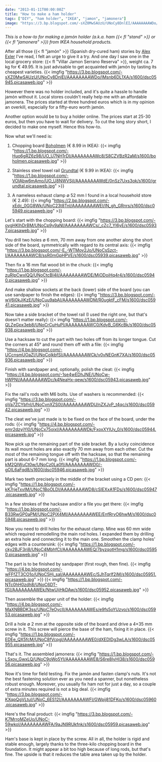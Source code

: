 ```yaml
---
date: "2013-01-11T00:00:00Z"
title: "How to make a ham holder"
tags: ["DIY", "ham holder", "IKEA", "jamon", "jamonera"]
image: "https://3.bp.blogspot.com/-sXZ0MwSAUzU/UNoCy8DnlEI/AAAAAAAAWDo/IMsnb6DL1XA/s1600/dsc05945.picasaweb.jpg"
---
```


*This is a how-to for making a jamón holder (a.k.a. ham {{< fl "stand" >}} or {{< fl "jamonera" >}}) from IKEA household products.*

After all those {{< fl "jamón" >}} (Spanish dry-cured ham) stories by [Alex Exler](https://www.google.ru/search?q=хамон+site%3Aexler.ru) I've read, I felt an urge to give it a try. And one day I saw one in the local grocery store: {{< fl "Villar Jamon Serrano Reserva" >}}, weight ca. 7 kg for € 49.95. It is just advisable to get acquainted with jamón by tasting its cheapest varieties.
{{< imgfig "https://3.bp.blogspot.com/-sXZ0MwSAUzU/UNoCy8DnlEI/AAAAAAAAWDo/IMsnb6DL1XA/s1600/dsc05945.picasaweb.jpg" >}}

<!--more-->

However there was no holder included, and it's quite a hassle to handle jamón without it. Local stores couldn't really help me with an affordable jamonera. The prices started at three hundred euros which is in my opinion an overkill, especially for a fifty-euro worth jamón.

Another option would be to buy a holder online. The prices start at 25-30 euros, but then you have to wait for delivery. To cut the long story short, I decided to make one myself. Hence this how-to.

Now what we'll need is:

1. Chopping board [Boholmen](http://www.ikea.com/nl/nl/catalog/products/90115544/) (€ 8.99 in IKEA):
{{< imgfig "https://1.bp.blogspot.com/-Huo6gRZ6z98/UO_U7NH1rDI/AAAAAAAAWc8/S8CZVBzR2aM/s1600/boholmen.picasaweb.jpg" >}}

2. Stainless steel towel rail [Grundtal](http://www.ikea.com/nl/nl/catalog/products/80047895/) (€ 9.99 in IKEA):
{{< imgfig "https://1.bp.blogspot.com/-VOIAbw6mAmo/UO_U8NWVSjI/AAAAAAAAWdE/0nSz7Uxs3ok/s1600/grundtal.picasaweb.jpg" >}}

3. A nameless exhaust clamp ∅ 52 mm I found in a local household store (€ 2.49):
{{< imgfig "https://2.bp.blogspot.com/-xEdc_0GG8Wk/UNoC23t8TnI/AAAAAAAAWEI/lN_gh_GRnrs/s1600/dsc05949.picasaweb.jpg" >}}

Let's start with the chopping board:
{{< imgfig "https://3.bp.blogspot.com/-ovgHKIhDrBM/UNoCp9y9aNI/AAAAAAAAWCs/_cZc7_YI6yE/s1600/dsc05937.picasaweb.jpg" >}}

You drill two holes ∅ 6 mm, 70 mm away from one another along the short side of the board, symmetrically with regard to its central axis:
{{< imgfig "https://3.bp.blogspot.com/-E_-WTMov2Jo/UNoCsSzct-I/AAAAAAAAWC8/ssR0mGpHPVE/s1600/dsc05939.picasaweb.jpg" >}}

Then fix a 16 mm flat wood bit in the chuck:
{{< imgfig "https://1.bp.blogspot.com/-zuRIpCwxlQQ/UNoCtcBI4iI/AAAAAAAAWDE/MjODoiHq4r4/s1600/dsc05940.picasaweb.jpg" >}}

And make shallow sockets at the back (lower) side of the board (you can use sandpaper to finish the edges):
{{< imgfig "https://3.bp.blogspot.com/-wV6i0kJjKzE/UNoCuu9abAI/AAAAAAAAWDM/R0ugktF_cFM/s1600/dsc05941.picasaweb.jpg" >}}

Now take a side bracket of the towel rail (I used the right one, but that's doesn't matter really):
{{< imgfig "https://1.bp.blogspot.com/-QLZeGpx3eb8/UNoCrCuHuPI/AAAAAAAAWC0/KdyB_G6KcBk/s1600/dsc05938.picasaweb.jpg" >}}

Use a hacksaw to cut the part with two holes off from its longer tongue. Cut the corners at 45° and round them off with a file:
{{< imgfig "https://4.bp.blogspot.com/-UCcnsmUOaZI/UNoColkbfSI/AAAAAAAAWCk/v0vNEGnK7XA/s1600/dsc05936.picasaweb.jpg" >}}

Finish with sandpaper and, optionally, polish the cleat:
{{< imgfig "https://4.bp.blogspot.com/-1se4wEDhJNE/UNoCw-hWPNI/AAAAAAAAWDc/k4NeaHx-qew/s1600/dsc05943.picasaweb.jpg" >}}

Fix the rail's rods with M6 bolts. Use of washers is recommended:
{{< imgfig "https://3.bp.blogspot.com/-qVa7ZCYbfnI/UNoCvnXZS0I/AAAAAAAAWDU/nZXJvP_t4qc/s1600/dsc05942.picasaweb.jpg" >}}

The cleat we've just made is to be fixed on the face of the board, under the rods:
{{< imgfig "https://4.bp.blogspot.com/-emr2dzyjYl0/UNoCx75oixI/AAAAAAAAWDk/FxoxXYIUv_0/s1600/dsc05944.picasaweb.jpg" >}}

Now pick up the remaining part of the side bracket. By a lucky coincidence its wall mount holes are also exactly 70 mm away from each other. Cut the most of the remaining tongue off with the hacksaw, so that the remaining part is about 6-7 mm long.
{{< imgfig "https://1.bp.blogspot.com/-kM2QIWuCt0w/UNoCz0La0fI/AAAAAAAAWD0/-gOIL6aFqd8/s1600/dsc05946.picasaweb.jpg" >}}

Mark two teeth precisely in the middle of the bracket using a CD pen:
{{< imgfig "https://1.bp.blogspot.com/-kK7rjeTxvlM/UNoC1BoOLDI/AAAAAAAAWD8/cSIEXxA1FDs/s1600/dsc05947.picasaweb.jpg" >}}

In a few strokes of the hacksaw and/or a file you get there:
{{< imgfig "https://1.bp.blogspot.com/-B33RwGP0aPM/UNoC2PjX4MI/AAAAAAAAWEE/EnfRrvO6hwM/s1600/dsc05948.picasaweb.jpg" >}}

Now you need to drill holes for the exhaust clamp. Mine was 60 mm wide which required remodelling the main rod holes. I expanded them by drilling an extra hole and connecting it to the main one. Smoothen the clamp holes' edges with a countersink:
{{< imgfig "https://1.bp.blogspot.com/-cky2BJF3ri8/UNoC4MbhfCI/AAAAAAAAWEQ/7byzqotH1mg/s1600/dsc05950.picasaweb.jpg" >}}

The part is to be finished by sandpaper (first rough, then fine).
{{< imgfig "https://4.bp.blogspot.com/-wFFfZT3CO1o/UNoC5Hj_saI/AAAAAAAAWEc/SJhTqrlf2iM/s1600/dsc05951.picasaweb.jpg" >}}
{{< imgfig "https://1.bp.blogspot.com/-NTc0hH0zdh8/UNoC6DT-fGI/AAAAAAAAWEk/NtwUijHkDAw/s1600/dsc05952.picasaweb.jpg" >}}

Then assemble the upper unit of the holder:
{{< imgfig "https://4.bp.blogspot.com/-MaXNBBDK3ss/UNoC7eOycII/AAAAAAAAWEs/e9fs5oYUzvo/s1600/dsc05953.picasaweb.jpg" >}}

Drill a hole ∅ 2 mm at the opposite side of the board and drive a 4×35 mm screw in it. This screw will pierce the base of the ham, fixing it in place.
{{< imgfig "https://1.bp.blogspot.com/-EDEe_QX5fcM/UNoC8fVcpgI/AAAAAAAAWE0/dXEDIDg3wLA/s1600/dsc05955.picasaweb.jpg" >}}

That's it. The assembled jamonera:
{{< imgfig "https://1.bp.blogspot.com/-LSxov_GwxLQ/UNoC9oWo5YI/AAAAAAAAWE8/S6re8IyHI38/s1600/dsc05956.picasaweb.jpg" >}}

Now it's time for field testing. Fix the jamón and fasten clamp's nuts. It's not the best fastening solution ever as you need a spanner, but nonetheless robust enough. Moreover, you usually fix ham not for just a day, so a couple of extra minutes required is not a big deal.
{{< imgfig "https://3.bp.blogspot.com/-KXqpQgVLtuI/UNoC_6ES12I/AAAAAAAAWFI/GWpij81DFKo/s1600/dsc05960.picasaweb.jpg" >}}

Here's the final product:
{{< imgfig "https://3.bp.blogspot.com/-K7MrroMZeUo/UNoC-59wkoI/AAAAAAAAWFA/9aJN9RUkfnk/s1600/dsc05959.picasaweb.jpg" >}}

Ham's base is kept in place by the screw. All in all, the holder is rigid and stable enough, largely thanks to the three-kilo chopping board in the foundation. It might appear a bit too high because of long rods, but that's fine. The upside is that it reduces the table area taken up by the holder.
